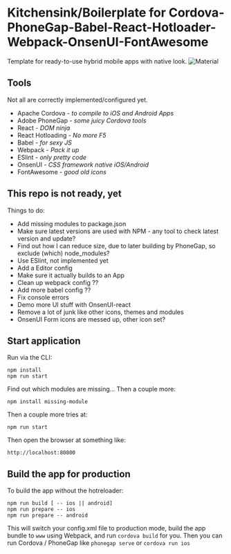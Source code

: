 # Kitchensink/Boilerplate for Cordova-PhoneGap-Babel-React-Hotloader-Webpack-OnsenUI-FontAwesome
Template for ready-to-use hybrid mobile apps with native look.
![Material](https://raw.github.com/vonubisch/Cordova-PhoneGap-Babel-React-Hotloader-Webpack-OnsenUI-FontAwesome/master/res/demo/preview-android.jpg)
## Tools
Not all are correctly implemented/configured yet.
- Apache Cordova - *to compile to iOS and Android Apps*
- Adobe PhoneGap - *some juicy Cordova tools*
- React - *DOM ninja*
- React Hotloading - *No more F5*
- Babel - *for sexy JS*
- Webpack - *Pack it up*
- ESlint - *only pretty code*
- OnsenUI - *CSS framework native iOS/Android*
- FontAwesome - *good old icons*

## This repo is not ready, yet
Things to do:
- Add missing modules to package.json
- Make sure latest versions are used with NPM - any tool to check latest version and update?
- Find out how I can reduce size, due to later building by PhoneGap, so exclude (which) node_modules?
- Use ESlint, not implemented yet
- Add a Editor config
- Make sure it actually builds to an App
- Clean up webpack config ??
- Add more babel config ??
- Fix console errors
- Demo more UI stuff with OnsenUI-react
- Remove a lot of junk like other icons, themes and modules
- OnsenUI Form icons are messed up, other icon set?

## Start application
Run via the CLI:
```
npm install
npm run start
```
Find out which modules are missing... Then a couple more:
```
npm install missing-module
```
Then a couple more tries at:
```
npm run start
```
Then open the browser at something like:
```
http://localhost:80800
```

## Build the app for production
To build the app without the hotreloader:
```
npm run build [ -- ios || android]
npm run prepare -- ios
npm run prepare -- android
```
This will switch your config.xml file to production mode, build the app bundle to `www` using Webpack, and run `cordova build` for you.
Then you can run Cordova / PhoneGap like `phonegap serve` or `cordova run ios`
